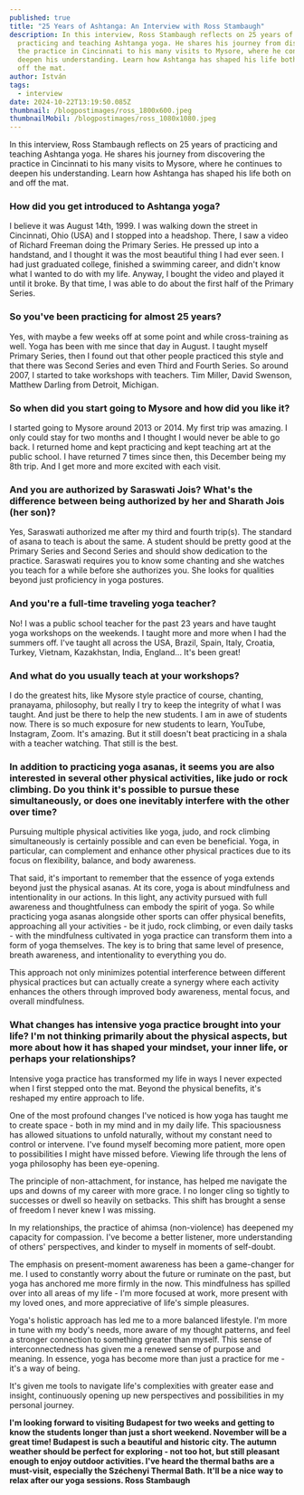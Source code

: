 ```yaml
---
published: true
title: "25 Years of Ashtanga: An Interview with Ross Stambaugh"
description: In this interview, Ross Stambaugh reflects on 25 years of
  practicing and teaching Ashtanga yoga. He shares his journey from discovering
  the practice in Cincinnati to his many visits to Mysore, where he continues to
  deepen his understanding. Learn how Ashtanga has shaped his life both on and
  off the mat.
author: István
tags:
  - interview
date: 2024-10-22T13:19:50.085Z
thumbnail: /blogpostimages/ross_1800x600.jpeg
thumbnailMobil: /blogpostimages/ross_1080x1080.jpeg
---
```

In this interview, Ross Stambaugh reflects on 25 years of practicing and teaching Ashtanga yoga. He shares his journey from discovering the practice in Cincinnati to his many visits to Mysore, where he continues to deepen his understanding. Learn how Ashtanga has shaped his life both on and off the mat.

### How did you get introduced to Ashtanga yoga?
I believe it was August 14th, 1999. I was walking down the street in Cincinnati, Ohio (USA) and I stopped into a headshop. There, I saw a video of Richard Freeman doing the Primary Series. He pressed up into a handstand, and I thought it was the most beautiful thing I had ever seen. I had just graduated college, finished a swimming career, and didn't know what I wanted to do with my life. Anyway, I bought the video and played it until it broke. By that time, I was able to do about the first half of the Primary Series.

### So you've been practicing for almost 25 years?
Yes, with maybe a few weeks off at some point and while cross-training as well. Yoga has been with me since that day in August. I taught myself Primary Series, then I found out that other people practiced this style and that there was Second Series and even Third and Fourth Series. So around 2007, I started to take workshops with teachers. Tim Miller, David Swenson, Matthew Darling from Detroit, Michigan.

### So when did you start going to Mysore and how did you like it?
I started going to Mysore around 2013 or 2014. My first trip was amazing. I only could stay for two months and I thought I would never be able to go back. I returned home and kept practicing and kept teaching art at the public school. I have returned 7 times since then, this December being my 8th trip. And I get more and more excited with each visit.


### And you are authorized by Saraswati Jois? What's the difference between being authorized by her and Sharath Jois (her son)?
Yes, Saraswati authorized me after my third and fourth trip(s). The standard of asana to teach is about the same. A student should be pretty good at the Primary Series and Second Series and should show dedication to the practice. Saraswati requires you to know some chanting and she watches you teach for a while before she authorizes you. She looks for qualities beyond just proficiency in yoga postures.


### And you're a full-time traveling yoga teacher?
No! I was a public school teacher for the past 23 years and have taught yoga workshops on the weekends. I taught more and more when I had the summers off. I've taught all across the USA, Brazil, Spain, Italy, Croatia, Turkey, Vietnam, Kazakhstan, India, England... It's been great!


### And what do you usually teach at your workshops?
I do the greatest hits, like Mysore style practice of course, chanting, pranayama, philosophy, but really I try to keep the integrity of what I was taught. And just be there to help the new students. I am in awe of students now. There is so much exposure for new students to learn, YouTube, Instagram, Zoom. It's amazing. But it still doesn't beat practicing in a shala with a teacher watching. That still is the best.

### In addition to practicing yoga asanas, it seems you are also interested in several other physical activities, like judo or rock climbing. Do you think it's possible to pursue these simultaneously, or does one inevitably interfere with the other over time?
Pursuing multiple physical activities like yoga, judo, and rock climbing simultaneously is certainly possible and can even be beneficial. Yoga, in particular, can complement and enhance other physical practices due to its focus on flexibility, balance, and body awareness. 

That said, it's important to remember that the essence of yoga extends beyond just the physical asanas. At its core, yoga is about mindfulness and intentionality in our actions. In this light, any activity pursued with full awareness and thoughtfulness can embody the spirit of yoga. So while practicing yoga asanas alongside other sports can offer physical benefits, approaching all your activities - be it judo, rock climbing, or even daily tasks - with the mindfulness cultivated in yoga practice can transform them into a form of yoga themselves. The key is to bring that same level of presence, breath awareness, and intentionality to everything you do. 

This approach not only minimizes potential interference between different physical practices but can actually create a synergy where each activity enhances the others through improved body awareness, mental focus, and overall mindfulness. 


### What changes has intensive yoga practice brought into your life? I'm not thinking primarily about the physical aspects, but more about how it has shaped your mindset, your inner life, or perhaps your relationships?
Intensive yoga practice has transformed my life in ways I never expected when I first stepped onto the mat. Beyond the physical benefits, it's reshaped my entire approach to life. 

One of the most profound changes I've noticed is how yoga has taught me to create space - both in my mind and in my daily life. This spaciousness has allowed situations to unfold naturally, without my constant need to control or intervene. I've found myself becoming more patient, more open to possibilities I might have missed before. Viewing life through the lens of yoga philosophy has been eye-opening. 

The principle of non-attachment, for instance, has helped me navigate the ups and downs of my career with more grace. I no longer cling so tightly to successes or dwell so heavily on setbacks. This shift has brought a sense of freedom I never knew I was missing. 

In my relationships, the practice of ahimsa (non-violence) has deepened my capacity for compassion. I've become a better listener, more understanding of others' perspectives, and kinder to myself in moments of self-doubt. 

The emphasis on present-moment awareness has been a game-changer for me. I used to constantly worry about the future or ruminate on the past, but yoga has anchored me more firmly in the now. This mindfulness has spilled over into all areas of my life - I'm more focused at work, more present with my loved ones, and more appreciative of life's simple pleasures. 

Yoga's holistic approach has led me to a more balanced lifestyle. I'm more in tune with my body's needs, more aware of my thought patterns, and feel a stronger connection to something greater than myself. This sense of interconnectedness has given me a renewed sense of purpose and meaning. In essence, yoga has become more than just a practice for me - it's a way of being. 

It's given me tools to navigate life's complexities with greater ease and insight, continuously opening up new perspectives and possibilities in my personal journey. 

**I'm looking forward to visiting Budapest for two weeks and getting to know the students longer than just a short weekend. November will be a great time! Budapest is such a beautiful and historic city. The autumn weather should be perfect for exploring - not too hot, but still pleasant enough to enjoy outdoor activities. I've heard the thermal baths are a must-visit, especially the Széchenyi Thermal Bath. It'll be a nice way to relax after our yoga sessions. Ross Stambaugh**